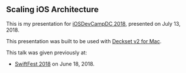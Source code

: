 ## Scaling iOS Architecture

This is my presentation for [iOSDevCampDC 2018](http://iosdevcampdc.com), presented on July 13, 2018.

This presentation was built to be used with [Deckset v2 for Mac](http://decksetapp.com).

This talk was given previously at:

- [SwiftFest 2018](https://www.swiftfest.io) on June 18, 2018.
